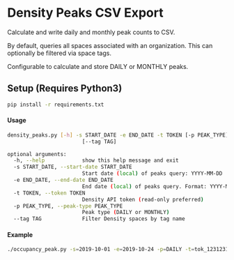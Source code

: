 # Density Peaks CSV Export
Calculate and write daily and monthly peak counts to CSV.

By default, queries all spaces associated with an organization. This can optionally
be filtered via space tags.

Configurable to calculate and store DAILY or MONTHLY peaks.

## Setup (Requires Python3)
```bash
pip install -r requirements.txt
```

#### Usage
```bash
density_peaks.py [-h] -s START_DATE -e END_DATE -t TOKEN [-p PEAK_TYPE]
                        [--tag TAG]

optional arguments:
  -h, --help            show this help message and exit
  -s START_DATE, --start-date START_DATE
                        Start date (local) of peaks query: YYYY-MM-DD
  -e END_DATE, --end-date END_DATE
                        End date (local) of peaks query. Format: YYYY-MM-DD
  -t TOKEN, --token TOKEN
                        Density API token (read-only preferred)
  -p PEAK_TYPE, --peak-type PEAK_TYPE
                        Peak type (DAILY or MONTHLY)
  --tag TAG             Filter Density spaces by tag name
```

#### Example
```bash
./occupancy_peak.py -s=2019-10-01 -e=2019-10-24 -p=DAILY -t=tok_123123123123123 --tag=conference_room
```
